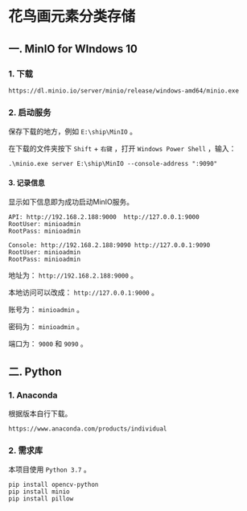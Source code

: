 # 花鸟画元素分类存储

## 一. MinIO for WIndows 10

### 1. 下载

```
https://dl.minio.io/server/minio/release/windows-amd64/minio.exe
```

### 2. 启动服务

保存下载的地方，例如 `E:\ship\MinIO` 。

在下载的文件夹按下 `Shift` + `右键` ，打开 `Windows Power Shell` ，输入： 

```
.\minio.exe server E:\ship\MinIO --console-address ":9090"
```

#### 3. 记录信息

显示如下信息即为成功启动MinIO服务。

```
API: http://192.168.2.188:9000  http://127.0.0.1:9000
RootUser: minioadmin
RootPass: minioadmin

Console: http://192.168.2.188:9090 http://127.0.0.1:9090
RootUser: minioadmin
RootPass: minioadmin
```

地址为： `http://192.168.2.188:9000` 。

本地访问可以改成： `http://127.0.0.1:9000` 。

账号为： `minioadmin` 。

密码为： `minioadmin` 。

端口为： `9000` 和 `9090` 。

## 二. Python

### 1. Anaconda

根据版本自行下载。

```
https://www.anaconda.com/products/individual
```

### 2. 需求库

本项目使用 `Python 3.7` 。

```
pip install opencv-python
pip install minio
pip install pillow
```
